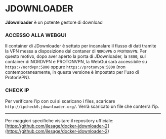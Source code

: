 # JDOWNLOADER
**Jdownloader** è un potente gestore di download

### ACCESSO ALLA WEBGUI
Il container di JDownloader è settato per incanalare il flusso di dati tramite la VPN messa a disposizione dal contaner di `NORDVPN` o `PROTONVPN`. Per questo motivo, dopo aver aperto la porta di JDownloader, la `5800`, sul container di NORDVPN e PROTONVPN, la WebGui sarà accessibile su `https://nordvpn:5800` oppure `https://protonvpn:5800` (non contemporaneamente, in questa versione è impostato per l'uso di ProtonVPN).

### CHECK IP
Per verificare l'ip con cui si scaricano i files, scaricare `http://ipcheck0.jdownloader.org/`.
Verrà scaricato un file che conterrà l'ip.

---
Per maggiori specifiche visitare il repository ufficiale:
[https://github.com/jlesage/docker-jdownloader-2](https://github.com/jlesage/docker-jdownloader-2)